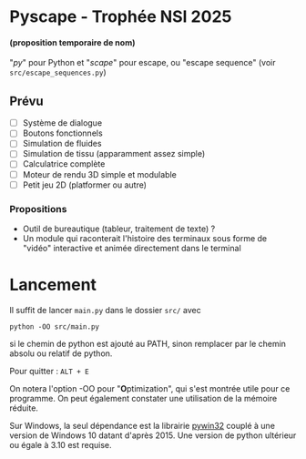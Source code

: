 # Pyscape - Trophée NSI 2025
#### (proposition **temporaire** de nom)
"*py*" pour Python et "*scape*" pour escape, ou "escape sequence" (voir `src/escape_sequences.py`)
## Prévu
- [ ] Système de dialogue
- [ ] Boutons fonctionnels
- [ ] Simulation de fluides
- [ ] Simulation de tissu (apparamment assez simple)
- [ ] Calculatrice complète
- [ ] Moteur de rendu 3D simple et modulable
- [ ] Petit jeu 2D (platformer ou autre)

### Propositions
- Outil de bureautique (tableur, traitement de texte) ?
- Un module qui raconterait l'histoire des terminaux sous forme de "vidéo" interactive et animée directement dans le terminal

# Lancement
Il suffit de lancer `main.py` dans le dossier `src/` avec

	python -OO src/main.py

si le chemin de python est ajouté au PATH, sinon remplacer par le chemin absolu ou relatif de python.

Pour quitter : `ALT + E`

On notera l'option -OO pour "**O**ptimization", qui s'est montrée utile pour ce programme. On peut également constater une utilisation de la mémoire réduite.

Sur Windows, la seul dépendance est la librairie [pywin32](https://pypi.org/project/pywin32/) couplé à une version de Windows 10 datant d'après 2015.
Une version de python ultérieur ou égale à 3.10 est requise.
